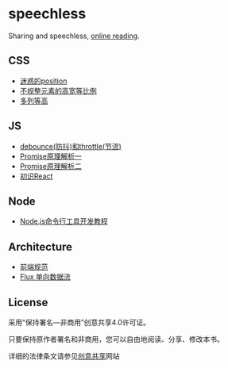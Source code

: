 # speechless
Sharing and speechless, [online reading](http://ipluser.github.io/speechless/).


## CSS
- [迷惑的position](docs/css/position.md)
- [不规整元素的高宽等比例](docs/css/width-height-scale.md)
- [多列等高](docs/css/cols-equal-height.md)

## JS
- [debounce(防抖)和throttle(节流)](docs/js/debounce-throttle.md)
- [Promise原理解析一](docs/js/promise__then-catch.md)
- [Promise原理解析二](docs/js/promise__static-methods.md)
- [初识React](docs/js/react__beginning.md)

## Node
- [Node.js命令行工具开发教程](docs/node/command-line-interface.md)

## Architecture
 - [前端规范](docs/architecture/frontend-conventions.md)
 - [Flux 单向数据流](docs/architecture/flux.md)

## License
采用“保持署名—非商用”创意共享4.0许可证。

只要保持原作者署名和非商用，您可以自由地阅读、分享、修改本书。

详细的法律条文请参见[创意共享](http://creativecommons.org/licenses/by-nc/4.0/)网站